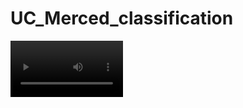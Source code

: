# UC_Merced_classification  
<video src='[https://www.youtube.com/watch?v=nfUGjZhq0IM](https://www.youtube.com/watch?v=nfUGjZhq0IM)' width=180/>

Mobile net based classification for UC merced data   
# Accuracy metrics
Accuracy: 0.97
# Model Outputs
![Model output](https://github.com/der-knight/UC_Merced_classification/blob/main/helper/output.png)

## Getting data
Go to http://weegee.vision.ucmerced.edu/datasets/landuse.html
## Data Directory
Create a new folder named data with with images in folder structure (.// data // UCMerced_LandUse // UCMerced_LandUse// Images //* // *.tif)
## File Structure
# The helper folder contains io_tools and viz_tools.
1) The io_tools subsets the data to get 14 classes and subset the data into training validation and testing in 70:10:20 ratio. The io_tools also has a function thatloads data as normalized array
2) Viz_tools helps exploratory data analysis and also helps plot misclassified images to identify algorithm efficacy
